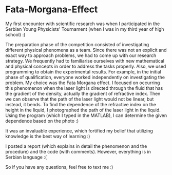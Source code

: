 # Fata-Morgana-Effect

My first encounter with scientific research was when I participated in the Serbian Young Physicists' Tournament (when I was in my third year of high school) :)

The preparation phase of the competition consisted of investigating different physical phenomena as a team. Since there was not an explicit and exact way to approach problems, we had to come up with our research strategy. We frequently had to familiarise ourselves with new mathematical and physical concepts in order to address the tasks properly. Also, we used programming to obtain the experimental results. For example, in the initial phase of qualification, everyone worked independently on investigating the problem. My choice was the Fata Morgana effect. I focused on occurring this phenomenon when the laser light is directed through the fluid that has the gradient of the density, actually the gradient of refractive index. Then we can observe that the path of the laser light would not be linear, but instead, it bends. To find the dependence of the refractive index on the height in the liquid, I photographed the path of the laser light in the liquid. Using the program (which I typed in the MATLAB), I can determine the given dependence based on the photo :)

It was an invaluable experience, which fortified my belief that utilizing knowledge is the best way of learning :)

I posted a report (which explains in detail the phenomenon and the procedure) and the code (with comments). However, everything is in Serbian language :( 

So if you have any questions, feel free to text me :)
